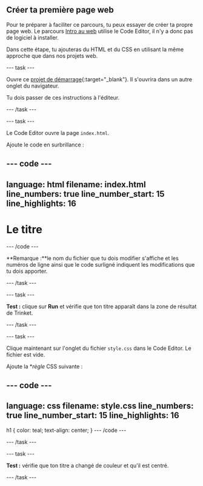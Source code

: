 ## Créer ta première page web

Pour te préparer à faciliter ce parcours, tu peux essayer de créer ta propre page web. Le parcours [Intro au web](https://projects.raspberrypi.org/fr-FR/pathways/web-intro) utilise le Code Editor, il n'y a donc pas de logiciel à installer.

Dans cette étape, tu ajouteras du HTML et du CSS en utilisant la même approche que dans nos projets web.

\--- task ---

Ouvre ce [projet de démarrage](https://editor.raspberrypi.org/fr-FR/projects/gswd-starter){:target="_blank"}. Il s'ouvrira dans un autre onglet du navigateur.

Tu dois passer de ces instructions à l'éditeur.

\--- /task ---

\--- task ---

Le Code Editor ouvre la page `index.html`.

Ajoute le code en surbrillance :

## --- code ---

language: html
filename: index.html
line_numbers: true
line_number_start: 15
line_highlights: 16
--------------------------------------------------------

<body>
    <h1>Le titre</h1>
</body>

\--- /code ---

\*\*Remarque :\*\*le nom du fichier que tu dois modifier s'affiche et les numéros de ligne ainsi que le code surligné indiquent les modifications que tu dois apporter.

\--- /task ---

\--- task ---

**Test :** clique sur **Run** et vérifie que ton titre apparaît dans la zone de résultat de Trinket.

\--- /task ---

\--- task ---

Clique maintenant sur l'onglet du fichier `style.css` dans le Code Editor. Le fichier est vide.

Ajoute la \*_règle_ CSS suivante :

## --- code ---

language: css
filename: style.css
line_numbers: true
line_number_start: 15
line_highlights: 16
--------------------------------------------------------

h1 {
color: teal;
text-align: center;
}
\--- /code ---

\--- /task ---

\--- task ---

**Test :** vérifie que ton titre a changé de couleur et qu'il est centré.

\--- /task ---
